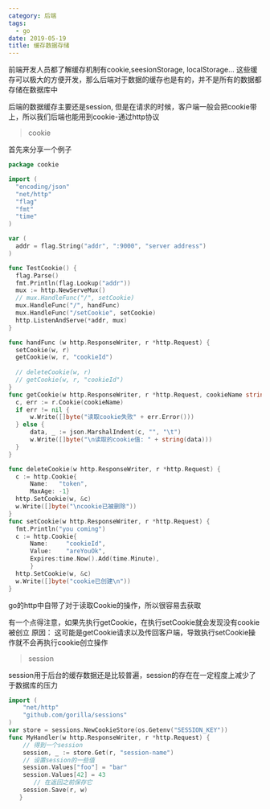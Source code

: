 ```yaml
---
category: 后端
tags:
  - go
date: 2019-05-19
title: 缓存数据存储
---
```


  前端开发人员都了解缓存机制有cookie,seesionStorage, localStorage... 这些缓存可以极大的方便开发，那么后端对于数据的缓存也是有的，并不是所有的数据都存储在数据库中

<!--more -->

  后端的数据缓存主要还是session, 但是在请求的时候，客户端一般会把cookie带上，所以我们后端也能用到cookie-通过http协议

  > cookie

  首先来分享一个例子
  ```go 
package cookie

import (
	"encoding/json"
	"net/http"
	"flag"
	"fmt"
	"time"
)

var (
	addr = flag.String("addr", ":9000", "server address")
)

func TestCookie() {
	flag.Parse()
	fmt.Println(flag.Lookup("addr"))
	mux := http.NewServeMux()
	// mux.HandleFunc("/", setCookie)
	mux.HandleFunc("/", handFunc)
	mux.HandleFunc("/setCookie", setCookie)
	http.ListenAndServe(*addr, mux)
}

func handFunc (w http.ResponseWriter, r *http.Request) {
	setCookie(w, r)
	getCookie(w, r, "cookieId")
	
	// deleteCookie(w, r)
	// getCookie(w, r, "cookieId")
}
func getCookie(w http.ResponseWriter, r *http.Request, cookieName string) {
	c, err := r.Cookie(cookieName)
	if err != nil {
		w.Write([]byte("读取cookie失败" + err.Error()))
	} else {
		data, _ := json.MarshalIndent(c, "", "\t")
		w.Write([]byte("\n读取的cookie值: " + string(data)))
	}
}

func deleteCookie(w http.ResponseWriter, r *http.Request) {
	c := http.Cookie{
		Name:   "token",
		MaxAge: -1}
	http.SetCookie(w, &c)
	w.Write([]byte("\ncookie已被删除"))
}
func setCookie(w http.ResponseWriter, r *http.Request) {
	fmt.Println("you coming")
	c := http.Cookie{
		Name:     "cookieId",
		Value:    "areYouOk",
		Expires:time.Now().Add(time.Minute),
		}
	http.SetCookie(w, &c)
	w.Write([]byte("cookie已创建\n"))
}
```

go的http中自带了对于读取Cookie的操作，所以很容易去获取

有一个点得注意，如果先执行getCookie，在执行setCookie就会发现没有cookie被创立
原因：
  这可能是getCookie请求以及传回客户端，导致执行setCookie操作就不会再执行cookie创立操作


> session 

  session用于后台的缓存数据还是比较普遍，session的存在在一定程度上减少了于数据库的压力
``` go
import (
	"net/http"
	"github.com/gorilla/sessions"
)
var store = sessions.NewCookieStore(os.Getenv("SESSION_KEY"))
func MyHandler(w http.ResponseWriter, r *http.Request) {
	// 得到一个session
	session, _ := store.Get(r, "session-name")
	// 设置session的一些值
	session.Values["foo"] = "bar"
	session.Values[42] = 43
       // 在返回之前保存它
	session.Save(r, w)
   }
  ```